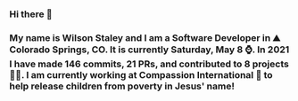 ### Hi there 👋

### My name is Wilson Staley and I am a Software Developer in ⛰ Colorado Springs, CO.  It is currently Saturday, May 8 ⌚. In 2021 I have made 146 commits, 21 PRs, and contributed to 8 projects 👨‍💻. I am currently working at Compassion International 🏢 to help release children from poverty in Jesus' name!